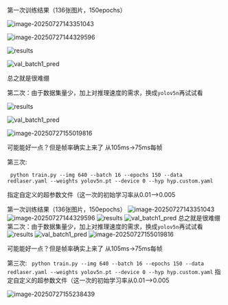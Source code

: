第一次训练结果（136张图片，150epochs）

![image-20250727143351043](.\assets\image-20250727143351043.png)

![image-20250727144329596](.\assets\image-20250727144329596.png)

![results](.\assets\results.png)

![val_batch1_pred](.\assets\val_batch1_pred.jpg)

总之就是很难绷





第二次：由于数据集量少，加上对推理速度的需求，换成`yolov5n`再试试看

![results](.\assets\results-1753602589290-5.png)

![val_batch1_pred](.\assets\val_batch1_pred-1753602568568-3.jpg)

![image-20250727155019816](.\assets\image-20250727155019816.png)

可能能好一点？但是帧率确实上来了  从105ms->75ms每帧





第三次: 

` python train.py --img 640 --batch 16 --epochs 150 --data redlaser.yaml --weights yolov5n.pt --device 0 --hyp hyp.custom.yaml`

指定自定义的超参数文件（这一次的初始学习率从0.01-->0.005

第一次训练结果（136张图片，150epochs） ![image-20250727143351043](.\assets\image-20250727143351043.png) ![image-20250727144329596](.\assets\image-20250727144329596.png) ![results](.\assets\results.png) ![val_batch1_pred](.\assets\val_batch1_pred.jpg) 总之就是很难绷   第二次：由于数据集量少，加上对推理速度的需求，换成`yolov5n`再试试看 ![results](.\assets\results-1753602589290-5.png) ![val_batch1_pred](.\assets\val_batch1_pred-1753602568568-3.jpg) ![image-20250727155019816](.\assets\image-20250727155019816.png)

 可能能好一点？但是帧率确实上来了  从105ms->75ms每帧   



第三次:  ` python train.py --img 640 --batch 16 --epochs 150 --data redlaser.yaml --weights yolov5n.pt --device 0 --hyp hyp.custom.yaml` 指定自定义的超参数文件（这一次的初始学习率从0.01-->0.005 

![image-20250727155238439](.\assets\image-20250727155238439.png)